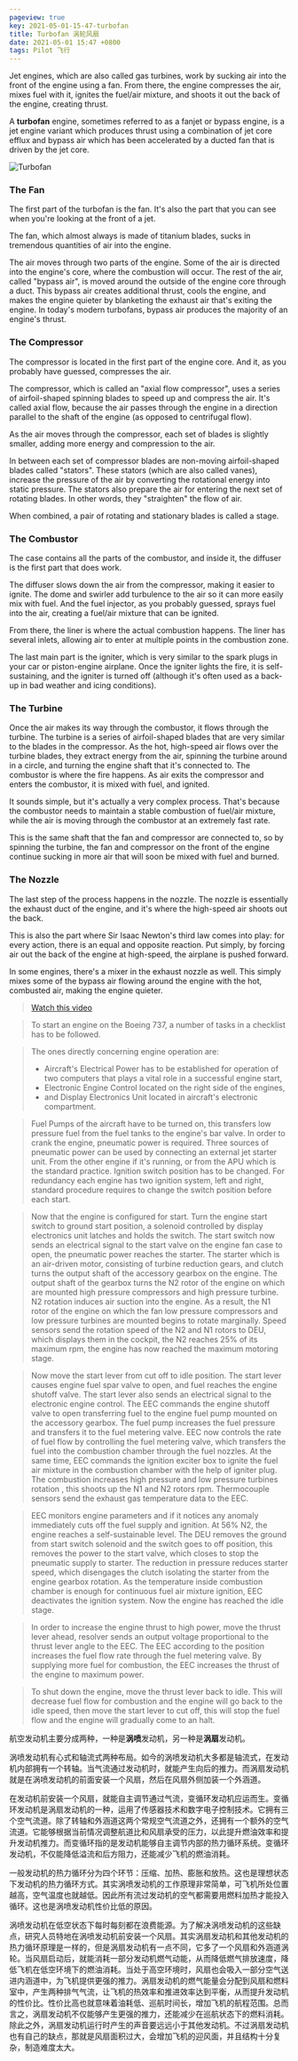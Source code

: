 ```yaml
---
pageview: true
key: 2021-05-01-15-47-turbofan
title: Turbofan 涡轮风扇
date: 2021-05-01 15:47 +0800
tags: Pilot 飞行
---
```


Jet engines, which are also called gas turbines, work by sucking air into the front of the engine using a fan. From there, the engine compresses the air, mixes fuel with it, ignites the fuel/air mixture, and shoots it out the back of the engine, creating thrust.

A **turbofan** engine, sometimes referred to as a fanjet or bypass engine, is a jet engine variant which produces thrust using a combination of jet core efflux and bypass air which has been accelerated by a ducted fan that is driven by the jet core.

![Turbofan](https://tenetai.com/iclass/turbofan.jpg)

### The Fan

The first part of the turbofan is the fan. It's also the part that you can see when you're looking at the front of a jet.

The fan, which almost always is made of titanium blades, sucks in tremendous quantities of air into the engine.

The air moves through two parts of the engine. Some of the air is directed into the engine's core, where the combustion will occur. The rest of the air, called "bypass air", is moved around the outside of the engine core through a duct. This bypass air creates additional thrust, cools the engine, and makes the engine quieter by blanketing the exhaust air that's exiting the engine. In today's modern turbofans, bypass air produces the majority of an engine's thrust.

### The Compressor

The compressor is located in the first part of the engine core. And it, as you probably have guessed, compresses the air.

The compressor, which is called an "axial flow compressor", uses a series of airfoil-shaped spinning blades to speed up and compress the air. It's called axial flow, because the air passes through the engine in a direction parallel to the shaft of the engine (as opposed to centrifugal flow).

As the air moves through the compressor, each set of blades is slightly smaller, adding more energy and compression to the air.

In between each set of compressor blades are non-moving airfoil-shaped blades called "stators". These stators (which are also called vanes), increase the pressure of the air by converting the rotational energy into static pressure. The stators also prepare the air for entering the next set of rotating blades. In other words, they "straighten" the flow of air.

When combined, a pair of rotating and stationary blades is called a stage.

### The Combustor

The case contains all the parts of the combustor, and inside it, the diffuser is the first part that does work.

The diffuser slows down the air from the compressor, making it easier to ignite. The dome and swirler add turbulence to the air so it can more easily mix with fuel. And the fuel injector, as you probably guessed, sprays fuel into the air, creating a fuel/air mixture that can be ignited.

From there, the liner is where the actual combustion happens. The liner has several inlets, allowing air to enter at multiple points in the combustion zone.

The last main part is the igniter, which is very similar to the spark plugs in your car or piston-engine airplane. Once the igniter lights the fire, it is self-sustaining, and the igniter is turned off (although it's often used as a back-up in bad weather and icing conditions).

### The Turbine

Once the air makes its way through the combustor, it flows through the turbine. The turbine is a series of airfoil-shaped blades that are very similar to the blades in the compressor. As the hot, high-speed air flows over the turbine blades, they extract energy from the air, spinning the turbine around in a circle, and turning the engine shaft that it's connected to.
The combustor is where the fire happens. As air exits the compressor and enters the combustor, it is mixed with fuel, and ignited.

It sounds simple, but it's actually a very complex process. That's because the combustor needs to maintain a stable combustion of fuel/air mixture, while the air is moving through the combustor at an extremely fast rate.

This is the same shaft that the fan and compressor are connected to, so by spinning the turbine, the fan and compressor on the front of the engine continue sucking in more air that will soon be mixed with fuel and burned.

### The Nozzle

The last step of the process happens in the nozzle. The nozzle is essentially the exhaust duct of the engine, and it's where the high-speed air shoots out the back.

This is also the part where Sir Isaac Newton's third law comes into play: for every action, there is an equal and opposite reaction. Put simply, by forcing air out the back of the engine at high-speed, the airplane is pushed forward.

In some engines, there's a mixer in the exhaust nozzle as well. This simply mixes some of the bypass air flowing around the engine with the hot, combusted air, making the engine quieter.

> [Watch this video](https://www.youtube.com/watch?v=0OgEbs3ovOw)

> To start an engine on the Boeing 737, a number of tasks in a checklist has to be followed.

> The ones directly concerning engine operation are:
> - Aircraft's Electrical Power has to be established for operation of two computers that plays a vital role in a successful engine start,
> - Electronic Engine Control located on the right side of the engines,
> - and Display Electronics Unit located in aircraft's electronic compartment.

> Fuel Pumps of the aircraft have to be turned on, this transfers low pressure fuel from the fuel tanks to the engine's bar valve. In order to crank the engine, pneumatic power is required. Three sources of pneumatic power can be used by connecting an external jet starter unit. From the other engine if it's running, or from the APU which is the standard practice.
> Ignition switch position has to be changed. For redundancy each engine has two ignition system, left and right, standard procedure requires to change the switch position before each start.

> Now that the engine is configured for start. Turn the engine start switch to ground start position, a solenoid controlled by display electronics unit latches and holds the switch. The start switch now sends an electrical signal to the start valve on the engine fan case to open, the pneumatic power reaches the starter.
> The starter which is an air-driven motor, consisting of turbine reduction gears, and clutch turns the output shaft of the accessory gearbox on the engine. The output shaft of the gearbox turns the N2 rotor of the engine on which are mounted high pressure compressors and high pressure turbine.
> N2 rotation induces air suction into the engine. As a result, the N1 rotor of the engine on which the fan low pressure compressors and low pressure turbines are mounted begins to rotate marginally.
> Speed sensors send the rotation speed of the N2 and N1 rotors to DEU,  which displays them in the cockpit, the N2 reaches 25% of its maximum rpm, the engine has now reached the maximum motoring stage.

> Now move the start lever from cut off to idle position. The start lever causes engine fuel spar valve to open, and fuel reaches the engine shutoff valve. The start lever also sends an electrical signal to the electronic engine control.
> The EEC commands the engine shutoff valve to open transferring fuel to the engine fuel pump mounted on the accessory gearbox. The fuel pump increases the fuel pressure and transfers it to the fuel metering valve.
> EEC now controls the rate of fuel flow by controlling the fuel metering valve, which transfers the fuel into the combustion chamber through the fuel nozzles. At the same time, EEC commands the ignition exciter box to ignite the fuel air mixture in the combustion chamber with the help of igniter plug.
> The combustion increases high pressure and low pressure turbines rotation , this shoots up the N1 and N2 rotors rpm. Thermocouple sensors send the exhaust gas temperature data to the EEC.

> EEC monitors engine parameters and if it notices any anomaly immediately cuts off the fuel supply and ignition. At 56% N2, the engine reaches a self-sustainable level. The DEU removes the ground from start switch solenoid and the switch goes to off position, this removes the power to the start valve, which closes to stop the pneumatic supply to starter.
> The reduction in pressure reduces starter speed, which disengages the clutch isolating the starter from the engine gearbox rotation. As the temperature inside combustion chamber is enough for continuous fuel air mixture ignition, EEC deactivates the ignition system. Now the engine has reached the idle stage.

> In order to increase the engine thrust to high power, move the thrust lever ahead, resolver sends an output voltage proportional to the thrust lever angle to the EEC.
> The EEC according to the position increases the fuel flow rate through the fuel metering valve. By supplying more fuel for combustion, the EEC increases the thrust of the engine to maximum power.

> To shut down the engine, move the thrust lever back to idle. This will decrease fuel flow for combustion and the engine will go back to the idle speed, then move the start lever to cut off, this will stop the fuel flow and the engine will gradually come to an halt.

航空发动机主要分成两种，一种是**涡喷**发动机，另一种是**涡扇**发动机。

涡喷发动机有心式和轴流式两种布局。如今的涡喷发动机大多都是轴流式，在发动机内部拥有一个转轴。当气流通过发动机时，就能产生向后的推力。而涡扇发动机就是在涡喷发动机的前面安装一个风扇，然后在风扇外侧加装一个外涵道。

在发动机前安装一个风扇，就能自主调节通过气流，变循环发动机应运而生。变循环发动机是涡扇发动机的一种，运用了传感器技术和数字电子控制技术。它拥有三个空气流道。除了转轴和外涵道这两个常规空气流道之外，还拥有一个额外的空气流道。它能够根据当前情况调整航道比和风扇承受的压力，以此提升燃油效率和提升发动机推力。而变循环指的是发动机能够自主调节内部的热力循环系统。变循环发动机，不仅能降低溢流和后方阻力，还能减少飞机的燃油消耗。

一般发动机的热力循环分为四个环节：压缩、加热、膨胀和放热。这也是理想状态下发动机的热力循环方式。其实涡喷发动机的工作原理非常简单，可飞机所处位置越高，空气温度也就越低。因此所有流过发动机的空气都需要用燃料加热才能投入循环。这也是涡喷发动机性价比低的原因。

涡喷发动机在低空状态下每时每刻都在浪费能源。为了解决涡喷发动机的这些缺点，研究人员特地在涡喷发动机前安装一个风扇。其实涡扇发动机和其他发动机的热力循环原理是一样的，但是涡扇发动机有一点不同，它多了一个风扇和外涵道涡轮。当风扇启动后，就能消耗一部分发动机燃气动能，从而降低燃气排放速度，降低飞机在低空环境下的燃油消耗。当处于高空环境时，风扇也会吸入一部分空气送进内涵道中，为飞机提供更强的推力。涡扇发动机的燃气能量会分配到风扇和燃料室中，产生两种排气气流，让飞机的热效率和推进效率达到平衡，从而提升发动机的性价比。性价比高也就意味着油耗低、巡航时间长，增加飞机的航程范围。总而言之，涡扇发动机不仅能够产生更强的推力，还能减少在巡航状态下的燃料消耗。除此之外，涡扇发动机运行时产生的声音要远远小于其他发动机。不过涡扇发动机也有自己的缺点，那就是风扇面积过大，会增加飞机的迎风面，并且结构十分复杂，制造难度太大。

<!--more-->
